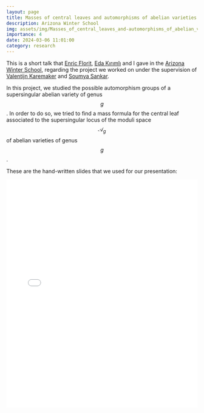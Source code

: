 ```yaml
---
layout: page
title: Masses of central leaves and automorphisms of abelian varieties 
description: Arizona Winter School
img: assets/img/Masses_of_central_leaves_and-automorphisms_of_abelian_varieties.png
importance: 4
date: 2024-03-06 11:01:00
category: research
---
```



This is a short talk that <a href="https://enricflorit.com/">Enric Florit</a>, <a href="https://research-information.bris.ac.uk/en/persons/eda-kirimli">Eda Kırımlı</a> and I gave in the <a href="https://swc-math.github.io/aws/2024/index.html">Arizona Winter School</a>, regarding the project we worked on under the supervision of <a href="https://webspace.science.uu.nl/~karem001/index.html">Valentijn Karemaker</a> and <a href="https://sites.google.com/site/soumya3sankar">Soumya Sankar</a>. 

In this project, we studied the possible automorphism groups of a supersingular abelian variety of genus $$g$$. In order to do so, we tried to find a mass formula for the central leaf associated to the supersingular locus of the moduli space $$\mathcal{A}_g$$ of abelian varieties of genus $$g$$. 

These are the hand-written slides that we used for our presentation:

<div style="padding-bottom: 100px;">
<div class="container mt-5">
    <div class="embed-responsive embed-responsive-16by9">
        <embed src="/assets/pdf/masses_of_central_leaves_and_automorphism_groups_of_abelian_varieties.pdf" type="application/pdf" width="100%" height="600px" />
    </div>
</div>
</div>

